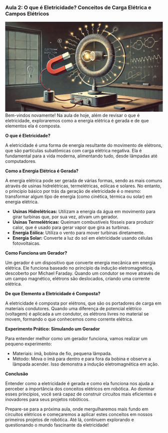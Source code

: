 ### Aula 2: O que é Eletricidade? Conceitos de Carga Elétrica e Campos Elétricos
![](./assets/02.jpeg)
Bem-vindos novamente! Na aula de hoje, além de revisar o que é eletricidade, exploraremos como a energia elétrica é gerada e de que elementos ela é composta.

**O que é Eletricidade?**

A eletricidade é uma forma de energia resultante do movimento de elétrons, que são partículas subatômicas com carga elétrica negativa. Ela é fundamental para a vida moderna, alimentando tudo, desde lâmpadas até computadores.

**Como a Energia Elétrica é Gerada?**

A energia elétrica pode ser gerada de várias formas, sendo as mais comuns através de usinas hidrelétricas, termelétricas, eólicas e solares. No entanto, o princípio básico por trás da geração de eletricidade é o mesmo: transformar algum tipo de energia (como cinética, térmica ou solar) em energia elétrica.

- **Usinas Hidrelétricas:** Utilizam a energia da água em movimento para girar turbinas que, por sua vez, ativam um gerador.
- **Usinas Termelétricas:** Queimam combustíveis fósseis para produzir calor, que é usado para gerar vapor que gira as turbinas.
- **Energia Eólica:** Utiliza o vento para mover turbinas diretamente.
- **Energia Solar:** Converte a luz do sol em eletricidade usando células fotovoltaicas.

**Como Funciona um Gerador?**

Um gerador é um dispositivo que converte energia mecânica em energia elétrica. Ele funciona baseado no princípio da indução eletromagnética, descoberto por Michael Faraday. Quando um condutor se move através de um campo magnético, elétrons são deslocados, criando uma corrente elétrica.

**De que Elemento a Eletricidade é Composta?**

A eletricidade é composta por elétrons, que são os portadores de carga em materiais condutores. Quando uma diferença de potencial elétrico (voltagem) é aplicada a um condutor, os elétrons livres no material se movem, formando o que conhecemos como corrente elétrica.

**Experimento Prático: Simulando um Gerador**

Para entender melhor como um gerador funciona, vamos realizar um pequeno experimento:
- Materiais: ímã, bobina de fio, pequena lâmpada.
- Método: Mova o ímã para dentro e para fora da bobina e observe a lâmpada acender. Isso demonstra a indução eletromagnética em ação.

**Conclusão**

Entender como a eletricidade é gerada e como ela funciona nos ajuda a perceber a importância dos conceitos elétricos em robótica. Ao dominar esses princípios, você será capaz de construir circuitos mais eficientes e inovadores para seus projetos robóticos.

Prepare-se para a próxima aula, onde mergulharemos mais fundo em circuitos elétricos e começaremos a aplicar estes conceitos em nossos primeiros projetos de robótica. Até lá, continuem explorando e questionando o mundo fascinante da eletricidade!